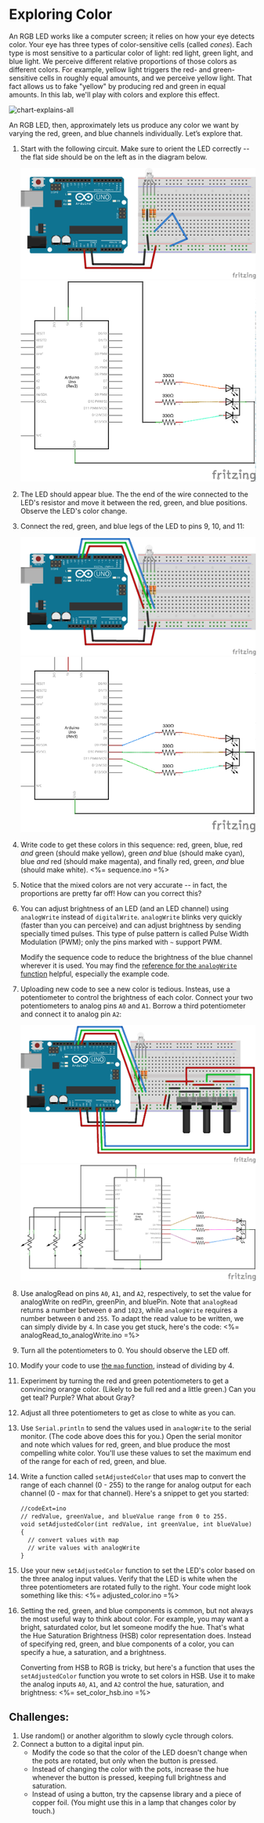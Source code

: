 # Exploring Color

An RGB LED works like a computer screen; it relies on how your eye detects color. Your eye has three types of color-sensitive cells (called *cones*). Each type is most sensitive to a particular color of light: red light, green light, and blue light. We perceive different relative proportions of those colors as different colors. For example, yellow light triggers the red- and green-sensitive cells in roughly equal amounts, and we perceive yellow light. That fact allows us to fake "yellow" by producing red and green in equal amounts. In this lab, we'll play with colors and explore this effect.

![chart-explains-all](color-chart.png)

An RGB LED, then, approximately lets us produce any color we want by varying the red, green, and blue channels individually. Let’s explore that.

1.  Start with the following circuit. Make sure to orient the LED correctly -- the flat side should be on the left as in the diagram below.

    ![just-the-led dim=400wL](img/just-the-led-please.png "Fritzing for RGB LED with sigle active channel") ![just-the-led-schematic dim=400wL](img/just-the-led-please-schematic.png "Schematic for RGB LED with sigle active channel")

2.  The LED should appear blue. The the end of the wire connected to the LED's resistor and move it between the red, green, and blue positions. Observe the LED's color change.

3.  Connect the red, green, and blue legs of the LED to pins 9, 10, and 11:

    ![legs-connected-to-pins dim=400wL](img/legs-connected-to-pins.png "Fritzing for RGB LED on pins 9, 10, 11") ![legs-connected-to-pins dim=400wL](img/legs-connected-to-pins-schematic.png "Schematic for RGB LED on pins 9, 10, 11")

4.  Write code to get these colors in this sequence: red, green, blue, red *and* green (should make yellow), green *and* blue (should make cyan), blue *and* red (should make magenta), and finally red, green, *and* blue (should make white).
    <%= sequence.ino =%>
5.  Notice that the mixed colors are not very accurate -- in fact, the proportions are pretty far off! How can you correct this?

6.  You can adjust brightness of an LED (and an LED channel) using `analogWrite` instead of `digitalWrite`. `analogWrite` blinks very quickly (faster than you can perceive) and can adjust brightness by sending specially timed pulses. This type of pulse pattern is called Pulse Width Modulation (PWM); only the pins marked with `~` support PWM.

    Modify the sequence code to reduce the brightness of the blue channel wherever it is used. You may find the [reference for the `analogWrite` function](http://arduino.cc/en/Reference/AnalogWrite) helpful, especially the example code.

7.  Uploading new code to see a new color is tedious. Insteas, use a potentiometer to control the brightness of each color. Connect your two potentiometers to analog pins `A0` and `A1`. Borrow a third potentiometer and connect it to analog pin `A2`:

    ![three-potentiometers dim=400wL](img/three-potentiometers.png "Fritzing for RGB LED and three potentiometers") ![three-potentiometers dim=400wL](img/three-potentiometers-schematic.png "Schematic for RGB LED and three potentiometers")

8.  Use analogRead on pins `A0`, `A1`, and `A2`, respectively, to set the value for analogWrite on redPin, greenPin, and bluePin. Note that `analogRead` returns a number between `0` and `1023`, while `analogWrite` requires a number between `0` and `255`. To adapt the read value to be written, we can simply divide by `4`. In case you get stuck, here's the code:
    <%= analogRead_to_analogWrite.ino =%>
9.  Turn all the potentiometers to 0. You should observe the LED off.

10. Modify your code to use [the `map` function](http://arduino.cc/en/Reference/map), instead of dividing by 4.

11. Experiment by turning the red and green potentiometers to get a convincing orange color. (Likely to be full red and a little green.) Can you get teal? Purple? What about Gray?

12. Adjust all three potentiometers to get as close to white as you can.

12. Use `Serial.println` to send the values used in `analogWrite` to the serial monitor. (The code above does this for you.) Open the serial monitor and note which values for red, green, and blue produce the most compelling white color. You'll use these values to set the maximum end of the range for each of red, green, and blue.

13. Write a function called `setAdjustedColor` that uses map to convert the range of each channel (0 - 255) to the range for analog output for each channel (0 - max for that channel). Here's a snippet to get you started:

        //codeExt=ino
        // redValue, greenValue, and blueValue range from 0 to 255.
        void setAdjustedColor(int redValue, int greenValue, int blueValue) {
          // convert values with map
          // write values with analogWrite
        }

14. Use your new `setAdjustedColor` function to set the LED's color based on the three analog input values. Verify that the LED is white when the three potentiometers are rotated fully to the right. Your code might look something like this:
    <%= adjusted_color.ino =%>
15. Setting the red, green, and blue components is common, but not always the most useful way to think about color. For example, you may want a bright, saturdated color, but let someone modify the hue. That's what the Hue Saturation Brightness (HSB) color representation does. Instead of specifying red, green, and blue components of a color, you can specify a hue, a saturation, and a brightness.

    Converting from HSB to RGB is tricky, but here's a function that uses the `setAdjustedColor` function you wrote to set colors in HSB. Use it to make the analog inputs `A0`, `A1`, and `A2` control the hue, saturation, and brightness:
    <%= set_color_hsb.ino =%>


## Challenges:
1.  Use random() or another algorithm to slowly cycle through colors.
2.  Connect a button to a digital input pin.
    - Modify the code so that the color of the LED doesn't change when the pots are rotated, but only when the button is pressed.
    - Instead of changing the color with the pots, increase the hue whenever the button is pressed, keeping full brightness and saturation. 
    - Instead of using a button, try the capsense library and a piece of copper foil. (You might use this in a lamp that changes color by touch.)
